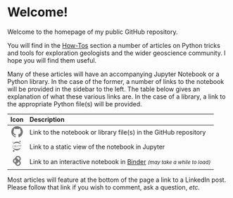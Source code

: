 # Welcome!

Welcome to the homepage of my public GitHub repository.

You will find in the [How-Tos](./posts) section a number of articles on Python tricks and tools for exploration geologists and the wider geoscience community. I hope you will find them useful.

Many of these articles will have an accompanying Jupyter Notebook or a Python library. In the case of the former, a number of links to the notebook will be provided in the sidebar to the left. The table below gives an explanation of what these various links are. In the case of a library, a link to the appropriate Python file(s) will be provided.

|Icon|Description|
|:--:|:---|
|<img src="./assets/logos/github_bw.png" alt="GitHub" height="25" />|Link to the notebook or library file(s) in the GitHub repository|
|<img src="./assets/logos/jupyter_bw.png" alt="Jupyter" height="25" />|Link to a static view of the notebook in Jupyter|
|<img src="./assets/logos/binder_bw.png" alt="Binder" height="25" />|Link to an interactive notebook in [Binder](https://mybinder.org) <small>_(may take a while to load)_</small>|


Most articles will feature at the bottom of the page a link to a LinkedIn post. Please follow that link if you wish to comment, ask a question, _etc._

